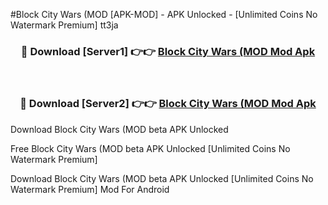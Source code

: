 #Block City Wars (MOD [APK-MOD] - APK Unlocked - [Unlimited Coins No Watermark Premium] tt3ja



<div align="center">

<h3>🔴 Download [Server1] 👉👉 <a href="https://momento.my/?title=Block_City_Wars_(MOD">Block City Wars (MOD Mod Apk</a></h3><br>

<h3>🔴 Download [Server2] 👉👉 <a href="https://momento.my/?title=Block_City_Wars_(MOD">Block City Wars (MOD Mod Apk</a></h3>
</div>



Download Block City Wars (MOD beta APK Unlocked

Free Block City Wars (MOD beta APK Unlocked [Unlimited Coins No Watermark Premium]

Download Block City Wars (MOD beta APK Unlocked [Unlimited Coins No Watermark Premium] Mod For Android
